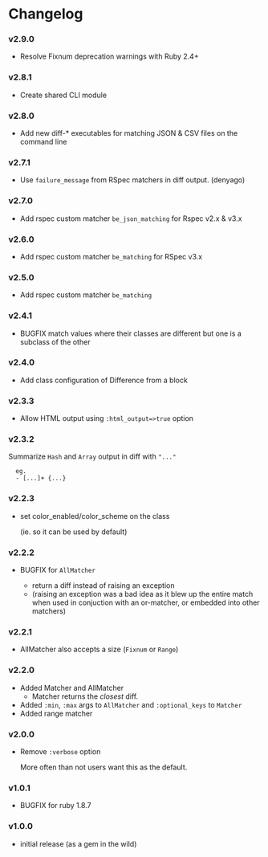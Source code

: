 # Changelog

### v2.9.0

* Resolve Fixnum deprecation warnings with Ruby 2.4+

### v2.8.1

* Create shared CLI module

### v2.8.0

* Add new diff-* executables for matching JSON & CSV files on the command line

### v2.7.1

* Use `failure_message` from RSpec matchers in diff output. (denyago)

### v2.7.0

* Add rspec custom matcher `be_json_matching` for Rspec v2.x & v3.x

### v2.6.0

* Add rspec custom matcher `be_matching` for RSpec v3.x

### v2.5.0

* Add rspec custom matcher `be_matching`

### v2.4.1

* BUGFIX match values where their classes are different but one is a subclass of the other

### v2.4.0

* Add class configuration of Difference from a block

### v2.3.3

* Allow HTML output using `:html_output=>true` option

### v2.3.2

  Summarize `Hash` and `Array` output in diff with `"..."`
```
  eg.
  - [...]+ {...}
```

### v2.2.3

* set color_enabled/color_scheme on the class

  (ie. so it can be used by default)

### v2.2.2

* BUGFIX for `AllMatcher`

  - return a diff instead of raising an exception
  - (raising an exception was a bad idea as it blew up the entire match
     when used in conjuction with an or-matcher, or embedded into other
     matchers)

### v2.2.1

* AllMatcher also accepts a size (`Fixnum` or `Range`)

### v2.2.0

* Added Matcher and AllMatcher
  - Matcher returns the *closest* diff.
* Added `:min`, `:max` args to `AllMatcher` and `:optional_keys` to `Matcher`
* Added range matcher

### v2.0.0

* Remove `:verbose` option

  More often than not users want this as the default.

### v1.0.1

* BUGFIX for ruby 1.8.7

### v1.0.0

* initial release (as a gem in the wild)
